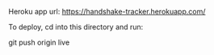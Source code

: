 Heroku app url: https://handshake-tracker.herokuapp.com/

To deploy, cd into this directory and run:

git push origin live
